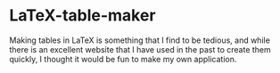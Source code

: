 # LaTeX-table-maker
Making tables in LaTeX is something that I find to be tedious, and while there is an excellent website that I have used in the past to create them quickly, I thought it would be fun to make my own application.
